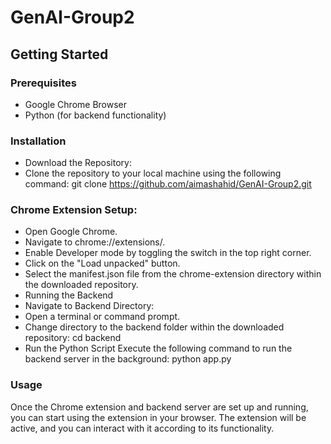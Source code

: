 # GenAI-Group2

## Getting Started

### Prerequisites
  - Google Chrome Browser
  - Python (for backend functionality)
    
### Installation
  - Download the Repository:
  - Clone the repository to your local machine using the following command:
    git clone https://github.com/aimashahid/GenAI-Group2.git
    
### Chrome Extension Setup:
  - Open Google Chrome.
  - Navigate to chrome://extensions/.
  - Enable Developer mode by toggling the switch in the top right corner.
  - Click on the "Load unpacked" button.
  - Select the manifest.json file from the chrome-extension directory within the downloaded repository.
  - Running the Backend
  - Navigate to Backend Directory:
  - Open a terminal or command prompt.
  - Change directory to the backend folder within the downloaded repository:
     cd backend
  - Run the Python Script
    Execute the following command to run the backend server in the background:
    python app.py
    
  ### Usage
  Once the Chrome extension and backend server are set up and running, you can start using the extension in your browser. The extension will be active, and you can interact with it according to its functionality.
